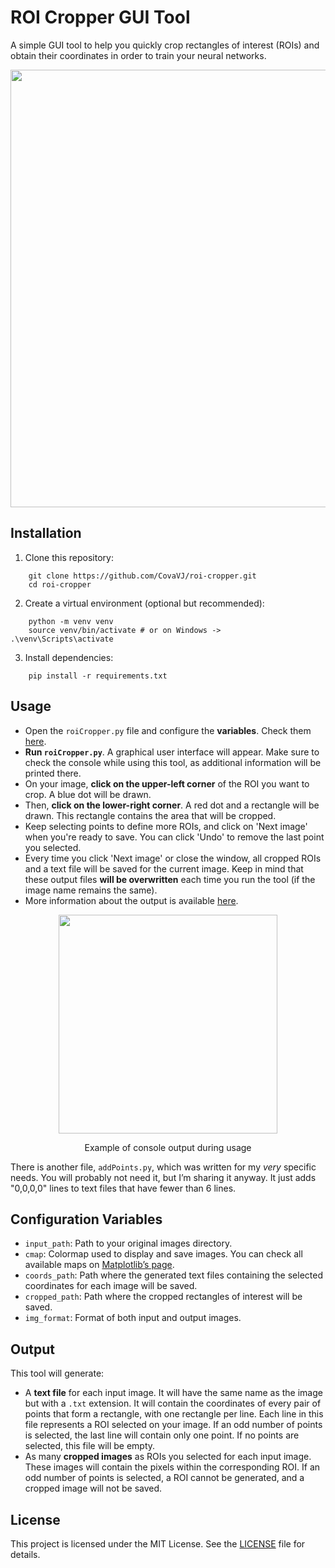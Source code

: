 # ROI Cropper GUI Tool

A simple GUI tool to help you quickly crop rectangles of interest (ROIs) and obtain their coordinates in order to train your neural networks.

<p align="center">
<img src="https://i.ibb.co/wNZxGkBW/Captura-de-pantalla-2025-06-25-161840.png" width="700">
</p>

## Installation
1. Clone this repository:
```
    git clone https://github.com/CovaVJ/roi-cropper.git
    cd roi-cropper
```
2. Create a virtual environment (optional but recommended):
```
    python -m venv venv
    source venv/bin/activate # or on Windows -> .\venv\Scripts\activate
```
3. Install dependencies:
```
    pip install -r requirements.txt
```

## Usage

- Open the `roiCropper.py` file and configure the **variables**. Check them [here](#configuration-variables).
- **Run `roiCropper.py`**. A graphical user interface will appear. Make sure to check the console while using this tool, as additional information will be printed there.
- On your image, **click on the upper-left corner** of the ROI you want to crop. A blue dot will be drawn.
- Then, **click on the lower-right corner**. A red dot and a rectangle will be drawn. This rectangle contains the area that will be cropped.
- Keep selecting points to define more ROIs, and click on 'Next image' when you're ready to save. You can click 'Undo' to remove the last point you selected.
- Every time you click 'Next image' or close the window, all cropped ROIs and a text file will be saved for the current image. Keep in mind that these output files **will be overwritten** each time you run the tool (if the image name remains the same).
- More information about the output is available [here](#output).

<p align="center">
    <img src="https://i.ibb.co/5W9p7cf3/Captura-de-pantalla-2025-06-25-162010.png" width="350">
</p>
<p align="center">
    Example of console output during usage
</p>

There is another file, `addPoints.py`, which was written for my *very* specific needs. You will probably not need it, but I’m sharing it anyway. It just adds "0,0,0,0" lines to text files that have fewer than 6 lines.

## Configuration Variables

- `input_path`: Path to your original images directory.
- `cmap`: Colormap used to display and save images. You can check all available maps on [Matplotlib’s page](https://matplotlib.org/stable/users/explain/colors/colormaps.html).
- `coords_path`: Path where the generated text files containing the selected coordinates for each image will be saved.
- `cropped_path`: Path where the cropped rectangles of interest will be saved.
- `img_format`: Format of both input and output images.

## Output

This tool will generate:

- A **text file** for each input image. It will have the same name as the image but with a `.txt` extension. It will contain the coordinates of every pair of points that form a rectangle, with one rectangle per line. Each line in this file represents a ROI selected on your image. If an odd number of points is selected, the last line will contain only one point. If no points are selected, this file will be empty.
- As many **cropped images** as ROIs you selected for each input image. These images will contain the pixels within the corresponding ROI. If an odd number of points is selected, a ROI cannot be generated, and a cropped image will not be saved.

## License
This project is licensed under the MIT License. See the [LICENSE](./LICENSE) file for details.
